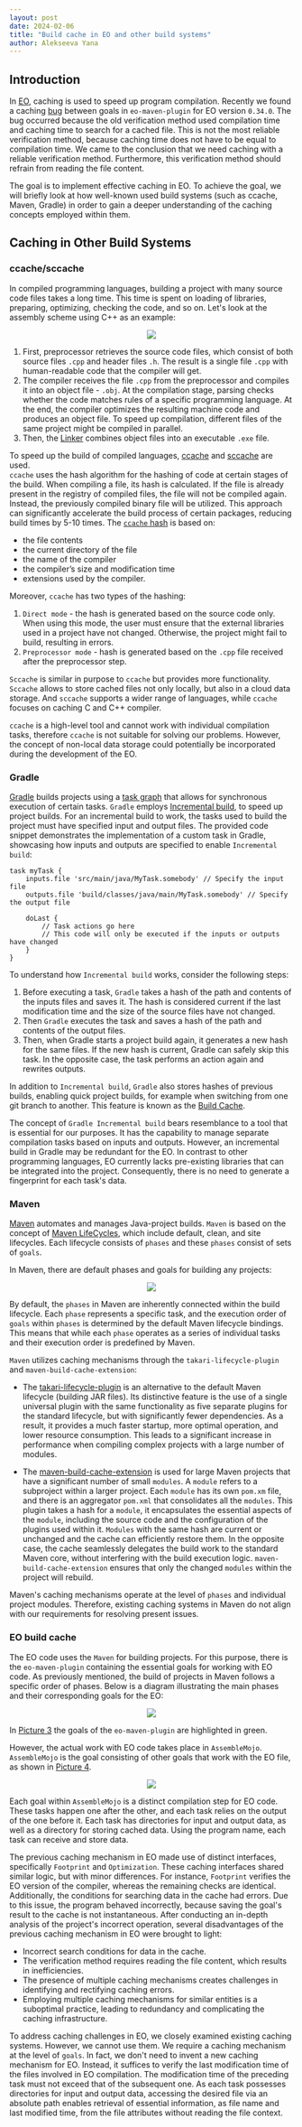 ```yaml
---
layout: post
date: 2024-02-06
title: "Build cache in EO and other build systems"
author: Alekseeva Yana
---
```



## Introduction 
In [EO](https://github.com/objectionary/eo), caching is used to speed up program compilation.
Recently we found a caching 
[bug](https://github.com/objectionary/eo/issues/2790) between goals in `eo-maven-plugin`
for EO version `0.34.0`. The bug occurred because the old verification method
used compilation time and caching time to search for a cached file.
This is not the most reliable verification method,
because caching time does not have to be equal to compilation time.
We came to the conclusion that we need caching with a reliable verification method.
Furthermore, this verification method should refrain from reading the file content.

The goal is to implement effective caching in EO.
To achieve the goal, we will briefly look at how well-known used build systems (such as ccache, Maven, Gradle)
in order to gain a deeper understanding of the caching concepts employed within them.

<!--more-->

## Caching in Other Build Systems

### ccache/sccache
In compiled programming languages, building a project with many source code files takes a long time.
This time is spent on loading of libraries, preparing, optimizing, checking the code, and so on.
Let's look at the assembly scheme using C++ as an example:

<p align="center">
  <img src="/images/defaultCPhase.svg">
</p>

1) First, preprocessor retrieves the source code files,
which consist of both source files `.cpp` and header files `.h`.
The result is a single file `.cpp` with human-readable code that the compiler will get.
2) The compiler receives the file `.cpp` from the preprocessor and compiles it into an object file - `.obj`.
At the compilation stage, parsing checks whether the code matches rules of a specific programming language.
At the end, the compiler optimizes the resulting machine code and produces an object file. 
To speed up compilation, different files of the same project might be compiled in parallel.
3)  Then, the [Linker](https://en.wikipedia.org/wiki/Linker_(computing)) combines object files
into an executable `.exe` file.


To speed up the build of compiled languages, [ccache](https://ccache.dev)
and [sccache](https://github.com/mozilla/sccache) are used.    
`ccache` uses the hash algorithm for the hashing of code at certain stages of the build.
When compiling a file, its hash is calculated. 
If the file is already present in the registry of compiled files, the file will not be compiled again.
Instead, the previously compiled binary file will be utilized.
This approach can significantly accelerate the build process of certain packages, reducing build times by 5-10 times.
The [`ccache` hash](https://ccache.dev/manual/4.8.2.html#_common_hashed_information) is
based on:
* the file contents
* the current directory of the file
* the name of the compiler
* the compiler’s size and modification time
* extensions used by the compiler.

Moreover, `ccache` has two types of the hashing:
1) `Direct mode` - the hash is generated based on the source code only.
When using this mode, the user must ensure that the external libraries used in a project have not changed.
Otherwise, the project might fail to build, resulting in errors.
2) `Preprocessor mode` - hash is generated based on the `.cpp` file received after the preprocessor step.


`Sccache` is similar in purpose to `ccache` but provides more functionality.
`Sccache` allows to store cached files not only locally, but also in a cloud data storage.
And `sccache` supports a wider range of languages, while `ccache` focuses on caching C and C++ compiler.


`ccache` is a high-level tool and cannot work with individual compilation tasks,
therefore `ccache` is not suitable for solving our problems.
However, the concept of non-local data storage could potentially be incorporated during the development of the EO.


### Gradle
[Gradle](https://gradle.org) builds projects using a
[task graph](https://docs.gradle.org/current/userguide/build_lifecycle.html) that allows for synchronous execution 
of certain tasks.
`Gradle` employs
[Incremental build](https://docs.gradle.org/current/userguide/incremental_build.html#sec:how_does_it_work),
to speed up project builds.
For an incremental build to work, the tasks used to build the project must have specified
input and output files.
The provided code snippet demonstrates the implementation of a custom task in Gradle,
showcasing how inputs and outputs are specified to enable `Incremental build`:
```
task myTask {
    inputs.file 'src/main/java/MyTask.somebody' // Specify the input file
    outputs.file 'build/classes/java/main/MyTask.somebody' // Specify the output file
    
    doLast {
        // Task actions go here
        // This code will only be executed if the inputs or outputs have changed
    }
}
```


To understand how `Incremental build` works, consider the following steps:
1) Before executing a task, `Gradle` takes a hash of the path and contents of the inputs files and saves it.
   The hash is considered current if the last modification time
   and the size of the source files have not changed.
2) Then `Gradle` executes the task and saves a hash of the path and contents of the output files.
3) Then, when Gradle starts a project build again, it generates a new hash for the same files.
   If the new hash is current, Gradle can safely skip this task. 
   In the opposite case, the task performs an action again and rewrites outputs.


In addition to `Incremental build`, `Gradle` also stores hashes of previous builds, enabling quick project builds,
for example when switching from one git branch to another. This feature is known as 
the [Build Cache](https://docs.gradle.org/current/userguide/build_cache.html).


The concept of `Gradle Incremental build` bears resemblance to a tool that is essential for our purposes.
It has the capability to manage separate compilation tasks based on inputs and outputs.
However, an incremental build in Gradle may be redundant for the EO.
In contrast to other programming languages, EO currently lacks pre-existing libraries that can be integrated
into the project. Consequently, there is no need to generate a fingerprint for each task's data.


### Maven
[Maven](https://maven.apache.org) automates and manages Java-project builds.
`Maven` is based on the concept of 
[Maven LifeCycles](https://maven.apache.org/guides/introduction/introduction-to-the-lifecycle.html), 
which include default, clean, and site lifecycles. 
Each lifecycle consists of `phases` and these `phases` consist of sets of `goals`.

In Maven, there are default phases and goals for building any projects:

<p align="center">
  <img src="/images/defaultPhaseMaven.svg">
</p>

By default, the `phases` in Maven are inherently connected within the build lifecycle.
Each `phase` represents a specific task, and the execution order of `goals` within `phases` is determined 
by the default Maven lifecycle bindings. This means that while each `phase` operates as a series of individual tasks
and their execution order is predefined by Maven.


`Maven` utilizes caching mechanisms through the `takari-lifecycle-plugin` and `maven-build-cache-extension`:
* The [takari-lifecycle-plugin](http://takari.io/book/40-lifecycle.html) is an alternative to the default Maven lifecycle 
(building JAR files). Its distinctive feature is the use of a single universal plugin with the same functionality 
as five separate plugins for the standard lifecycle, but with significantly fewer dependencies. As a result,
it provides a much faster startup, more optimal operation, and lower resource consumption.
This leads to a significant increase in performance when compiling complex projects with a large number of modules.

* The [maven-build-cache-extension](https://maven.apache.org/extensions/maven-build-cache-extension/)
is used for large Maven projects that have a significant number of small `modules`.
A `module` refers to a subproject within a larger project.
Each `module` has its own `pom.xm` file, and there is an aggregator `pom.xml` that consolidates all the `modules`.
This plugin takes a hash for a `module`, it encapsulates the essential aspects of the `module`,
including the source code and the configuration of the plugins used within it.
`Modules` with the same hash are current or unchanged and the cache can efficiently restore them.
In the opposite case, the cache seamlessly delegates the build work to the standard Maven core,
without interfering with the build execution logic.
`maven-build-cache-extension` ensures that only the changed `modules` within the project will rebuild.


Maven's caching mechanisms operate at the level of `phases` and individual project modules.
Therefore, existing caching systems in Maven do not align with our requirements for resolving present issues.

### EO build cache

The EO code uses the `Maven` for building projects.
For this purpose, there is the `eo-maven-plugin` containing the essential goals for working with EO code.
As previously mentioned, the build of projects in Maven follows a specific order of phases. 
Below is a diagram illustrating the main phases and their corresponding goals for the EO:

<p align="center">
  <img src="/images/EO.svg">
</p>

In [Picture 3](/images/EO.svg) the goals of the `eo-maven-plugin` are highlighted in green.


However, the actual work with EO code takes place in `AssembleMojo`.
`AssembleMojo` is the goal consisting of other goals that work with the EO file, as shown in
[Picture 4](/images/AssembleMojo.svg).


<p align="center">
  <img src="/images/AssembleMojo.svg">
</p>

Each goal within `AssembleMojo` is a distinct compilation step for EO code.
These tasks happen one after the other, and each task relies on the output of the one before it.
Each task has directories for input and output data, as well as a directory for storing cached data.
Using the program name, each task can receive and store data.


The previous caching mechanism in EO made use of distinct interfaces, specifically `Footprint` and `Optimization`.
These caching interfaces shared similar logic, but with minor differences.
For instance, `Footprint` verifies the EO version of the compiler, whereas the remaining checks are identical.
Additionally, the conditions for searching data in the cache had errors.
Due to this issue, the program behaved incorrectly, because saving the goal's result to the cache is not instantaneous.
After conducting an in-depth analysis of the project's incorrect operation,
several disadvantages of the previous caching mechanism in EO were brought to light:
* Incorrect search conditions for data in the cache.
* The verification method requires reading the file content, which results in inefficiencies.
* The presence of multiple caching mechanisms creates challenges in identifying and rectifying caching errors.
* Employing multiple caching mechanisms for similar entities is a suboptimal practice, 
leading to redundancy and complicating the caching infrastructure.


To address caching challenges in EO, we closely examined existing caching systems. However, we cannot use them.
We require a caching mechanism at the level of `goals`.
In fact, we don't need to invent a new caching mechanism for EO.
Instead, it suffices to verify the last modification time of the files involved in EO compilation.
The modification time of the preceding task must not exceed that of the subsequent one.
As each task possesses directories for input and output data, accessing the desired file 
via an absolute path enables retrieval of essential information, as file name and last modified time,
from the file attributes without reading the file context.
















